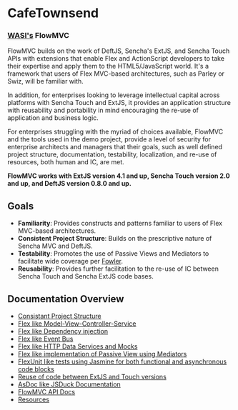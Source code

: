 # CafeTownsend

### [WASI's](http://www.webappsolution.com) FlowMVC

FlowMVC builds on the work of DeftJS, Sencha's ExtJS, and Sencha Touch APIs with extensions that enable Flex and
ActionScript developers to take their expertise and apply them to the HTML5/JavaScript world. It's a framework that
users of Flex MVC-based architectures, such as Parley or Swiz, will be familiar with.

In addition, for enterprises looking to leverage intellectual capital across platforms with Sencha Touch and ExtJS, it
provides an application structure with reusability and portability in mind encouraging the re-use of application and
business logic.

For enterprises struggling with the myriad of choices available, FlowMVC and the tools used in the demo project,
provide a level of security for enterprise architects and managers that their goals, such as well defined project
structure, documentation, testability, localization, and re-use of resources, both human and IC, are met.

**FlowMVC works with ExtJS version 4.1 and up, Sencha Touch version 2.0 and up, and DeftJS version 0.8.0 and up.**

## Goals

* **Familiarity**: Provides constructs and patterns familiar to users of Flex MVC-based architectures.
* **Consistent Project Structure**: Builds on the prescriptive nature of Sencha MVC and DeftJS.
* **Testability**: Promotes the use of Passive Views and Mediators to facilitate wide coverage per
[Fowler](http://martinfowler.com/eaaDev/PassiveScreen.html).
* **Reusability**: Provides further facilitation to the re-use of IC between Sencha Touch and Sencha ExtJS code bases.


## Documentation Overview

*  [Consistant Project Structure](wiki/Consistent-Project-Structure)
*  [Flex like Model-View-Controller-Service](wiki/MVCS)
*  [Flex like Dependency injection](wiki/Dependency-Injection)
*  [Flex like Event Bus](wiki/Event-Bus)
*  [Flex like HTTP Data Services and Mocks](wiki/Data-Services-And-Mocks)
*  [Flex like implementation of Passive View using Mediators](wiki/Passive-View-And-Mediators)
*  [FlexUnit like tests using Jasmine for both functional and asynchronous code blocks](wiki/Running-Unit-Tests)
*  [Reuse of code between ExtJS and Touch versions](wiki/Reusing-Sencha-Code)
*  [AsDoc like JSDuck Documentation](https://github.com/senchalabs/jsduck)
*  [FlowMVC API Docs](http://www.webappsolution.com)
*  [Resources](wiki/Resources)


